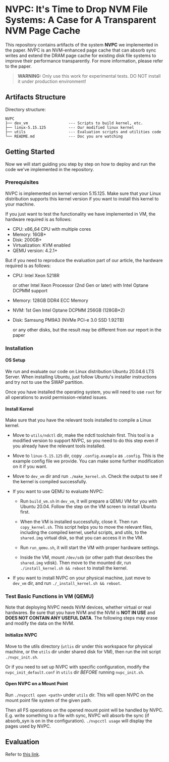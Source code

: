 # NVPC: It's Time to Drop NVM File Systems: A Case for A Transparent NVM Page Cache

This repository contains artifacts of the system **NVPC** we implemented in the paper. NVPC is an NVM-enhanced page cache that can absorb sync writes and extend the DRAM page cache for existing disk file systems to improve their performance transparently. For more information, please refer to the paper. 

> **WARNING:** Only use this work for experimental tests. DO NOT install it under production environment! 

<!-- ## Description

We propose NVPC, a transparent **N**on-**V**olatile Memory **P**age **C**ache that integrates NVM devices into the system page cache, and helps almost all file systems store their data need synchronized into storages in NVM instead of lower-level slow storage.

Our implementation is based on Linux 5.15.125, and our core code has undergone `~7000` lines of changes, and the test and utility code amounts to `~3000` lines. -->

## Artifacts Structure

Directory structure:

```dir
NVPC
├── dev_vm                  --- Scripts to build kernel, etc.
├── linux-5.15.125          --- Our modified linux kernel
├── utils                   --- Evaluation scripts and utilities code
└── README.md               --- Doc you are watching
```

## Getting Started

Now we will start guiding you step by step on how to deploy and run the code we've implemented in the repository.

### Prerequisites

<!-- Since our code implementation is based on a specific linux kernel (5.15.125), please check first if the environment you are using requires support from other specific versions of the kernel. If so, please resolve the version-specific dependencies first. -->

NVPC is implemented on kernel version 5.15.125. Make sure that your Linux distribution supports this kernel version if you want to install this kernel to your machine.

If you just want to test the functionality we have implemented in VM, the hardware required is as follows:

- CPU: x86_64 CPU with multiple cores
- Memory: 16GB+
- Disk: 200GB+
- Virtualization: KVM enabled
- QEMU version: 4.2.1+

But if you need to reproduce the evaluation part of our article, the hardware required is as follows:

- CPU: Intel Xeon 5218R
    
    or other Intel Xeon Processor (2nd Gen or later) with Intel Optane DCPMM support
- Memory: 128GB DDR4 ECC Memory
- NVM: 1st Gen Intel Optane DCPMM 256GB (128GB*2)
- Disk: Samsung PM9A3 (NVMe PCI-e 3.0 SSD 1.92TB)

    or any other disks, but the result may be different from our report in the paper

### Installation

#### OS Setup

We run and evaluate our code on Linux distribution Ubuntu 20.04.6 LTS Server. When installing Ubuntu, just follow Ubuntu's installer instructions and try not to use the SWAP partition.

Once you have installed the operating system, you will need to use `root` for all operations to avoid permission-related issues.

#### Install Kernel

<!-- First, you need to compile the Linux Kernel on another computer, with the same requirements as for normal Kernel compilation.

Then, copy the compiled kernel and modules to a disk accessible on the target system and install the kernel on the target system. Simple scripts are provided for installing the kernel. Copy `env.sh` and `_install_kernel.sh` to the kernel directory and run `_install_kernel.sh` directly to install the kernel and its modules automatically.

```shell
sh ./_install_kernel.sh
```

Note that the path names in `env.sh` are the same as your current kernel paths, which may need to be changed. -->

Make sure that you have the relevant tools installed to compile a Linux kernel. 

- Move to `utils/ndctl` dir, make the ndctl toolchain first. This tool is a modified version to support NVPC, so you need to do this step even if you already have the relevant tools installed. 

- Move to `linux-5.15.125` dir, copy `.config.example` as `.config`. This is the example config file we provide. You can make some further modification on it if you want. 

- Move to `dev_vm` dir and run `./make_kernel.sh`. Check the output to see if the kernel is compiled successfully. 

- If you want to use QEMU to evaluate NVPC:

    - Run `build_vm.sh` in `dev_vm`, it will prepare a QEMU VM for you with Ubuntu 20.04. Follow the step on the VM screen to install Ubuntu first.

    - When the VM is installed successfully, close it. Then run `copy_kernel.sh`. This script helps you to move the relevant files, including the compiled kernel, useful scripts, and utils, to the `shared.img` virtual disk, so that you can access it in the VM.

    - Run `run_qemu.sh`, it will start the VM with proper hardware settings. 

    - Inside the VM, mount `/dev/sdb` (or other path that describes the `shared.img` vdisk). Then move to the mounted dir, run `./install_kernel.sh && reboot` to install the kernel.

- If you want to install NVPC on your physical machine, just move to `dev_vm` dir, and run `./_install_kernel.sh && reboot`.


### Test Basic Functions in VM (QEMU)

Note that deploying NVPC needs NVM devices, whether virtual or real hardwares. Be sure that you have NVM and the NVM is **NOT IN USE** and **DOES NOT CONTAIN ANY USEFUL DATA**. The following steps may erase and modify the data on the NVM. 

#### Initialize NVPC

Move to the utils directory (`utlis` dir under this workspace for physical machine, or the `utils` dir under shared disk for VM), then run the init script `./nvpc_init.sh`.

Or if you need to set up NVPC with specific configuration, modify the `nvpc_init_default.conf` in `utils` dir *BEFORE* running `nvpc_init.sh`.

#### Open NVPC on a Mount Point

Run `./nvpcctl open <path>` under `utils` dir. This will open NVPC on the mount point file system of the given path. 

Then all FS operations on the opened mount point will be handled by NVPC. E.g. write something to a file with sync, NVPC will absorb the sync (if absorb_syn is on in the configuration). `./nvpcctl usage` will display the pages used by NVPC. 


## Evaluation

Refer to [this link](utils/evaluation/README.md).

